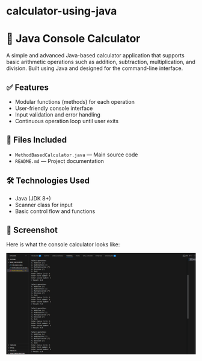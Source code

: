 # calculator-using-java
# 🔢 Java Console Calculator

A simple and advanced Java-based calculator application that supports basic arithmetic operations such as addition, subtraction, multiplication, and division. Built using Java and designed for the command-line interface.

## ✅ Features
- Modular functions (methods) for each operation
- User-friendly console interface
- Input validation and error handling
- Continuous operation loop until user exits

## 📁 Files Included
- `MethodBasedCalculator.java` — Main source code
- `README.md` — Project documentation

## 🛠️ Technologies Used
- Java (JDK 8+)
- Scanner class for input
- Basic control flow and functions

## 📸 Screenshot

Here is what the console calculator looks like:


![Screenshot](screenshot.png)


